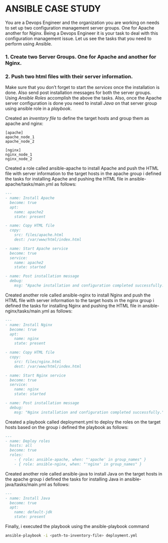 # ANSIBLE CASE STUDY 
You are a Devops Engineer and the organization you are working on needs to set up two configuration 
management server groups. One for Apache another for Nginx. Being a Devops Engineer it is your task 
to deal with this configuration management issue. 
Let us see the tasks that you need to perform using Ansible. 
### 1. Create two Server Groups. One for Apache and another for Nginx. 
### 2. Push two html files with their server information. 

Make sure that you don’t forget to start the *services* once the installation is done. Also send post 
installation messages for both the server groups. 
Using *Ansible Roles* accomplish the above the tasks. 
Also, once the Apache server configuration is done you need to install *Java* on that server group using 
ansible role in a *playbook*.


Created an *inventory file* to define the target hosts and group them as apache and nginx:

```console
[apache]
apache_node_1
apache_node_2

[nginx]
nginx_node_1
nginx_node_2
```

Created a role called ansible-apache to install Apache and push the HTML file with server information to the target hosts in the apache group
i defined the tasks for installing Apache and pushing the HTML file in ansible-apache/tasks/main.yml as follows:

```markdown
---
- name: Install Apache
  become: true
  apt:
    name: apache2
    state: present

- name: Copy HTML file
  copy:
    src: files/apache.html
    dest: /var/www/html/index.html

- name: Start Apache service
  become: true
  service:
    name: apache2
    state: started

- name: Post installation message
  debug:
    msg: "Apache installation and configuration completed successfully."
```

Created another role called ansible-nginx to install Nginx and push the HTML file with server information to the target hosts in the nginx group
i defined the tasks for installing Nginx and pushing the HTML file in ansible-nginx/tasks/main.yml as follows:

```markdown
---
- name: Install Nginx
  become: true
  apt:
    name: nginx
    state: present

- name: Copy HTML file
  copy:
    src: files/nginx.html
    dest: /var/www/html/index.html

- name: Start Nginx service
  become: true
  service:
    name: nginx
    state: started

- name: Post installation message
  debug:
    msg: "Nginx installation and configuration completed successfully."
```

Created a playbook called deployment.yml to deploy the roles on the target hosts based on the group
i defined the playbook as follows:

```markdown
---
- name: Deploy roles
  hosts: all
  become: true
  roles:
    - { role: ansible-apache, when: "'apache' in group_names" }
    - { role: ansible-nginx, when: "'nginx' in group_names" }
```

Created another role called ansible-java to install Java on the target hosts in the apache group
i defined the tasks for installing Java in ansible-java/tasks/main.yml as follows:

```markdown
---
- name: Install Java
  become: true
  apt:
    name: default-jdk
    state: present
```

Finally, i executed the playbook using the ansible-playbook command 

```bash
ansible-playbook -i <path-to-inventory-file> deployment.yml
```
